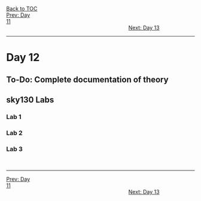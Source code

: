 [Back to TOC](../README.md)  
[Prev: Day 11](Day_11.md)$~~~~~~~~~~~~~~~~~~~~~~~~~~~~~~~~~~~~~~~~~~~~~~~~~~~~~~~~~~~~~~~~~~~~~~~~~~~~~~~~~~~~~~~~~~~~~~~~~~~~~~~~~~~~~~~~~~~~~~~~~~~~~~~~~~~~~~~~~~~~~~~~~~~~~~~~~~~~~~~~~~~~~~~~~~~~~~~~~~~~~~~~~~~~~~~~~~~~~~~~~~~~~~~~$[Next: Day 13](Day_13.md)  
_________________________________________________________________________________________________________  
# Day 12
## To-Do: Complete documentation of theory

## sky130 Labs
### Lab 1
### Lab 2
### Lab 3


<br>

_________________________________________________________________________________________________________  
[Prev: Day 11](Day_11.md)$~~~~~~~~~~~~~~~~~~~~~~~~~~~~~~~~~~~~~~~~~~~~~~~~~~~~~~~~~~~~~~~~~~~~~~~~~~~~~~~~~~~~~~~~~~~~~~~~~~~~~~~~~~~~~~~~~~~~~~~~~~~~~~~~~~~~~~~~~~~~~~~~~~~~~~~~~~~~~~~~~~~~~~~~~~~~~~~~~~~~~~~~~~~~~~~~~~~~~~~~~~~~~~~~$[Next: Day 13](Day_13.md)  

